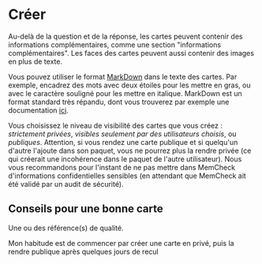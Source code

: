 ﻿# Créer

Au-delà de la question et de la réponse, les cartes peuvent contenir des informations complémentaires, comme une section "informations complémentaires".
Les faces des cartes peuvent aussi contenir des images en plus de texte.


Vous pouvez utiliser le format [MarkDown](https://fr.wikipedia.org/wiki/Markdown) dans le texte des cartes. Par exemple, encadrez des mots avec deux étoiles pour les mettre en gras, ou avec le caractère souligné pour les mettre en italique. MarkDown est un format standard très répandu, dont vous trouverez par exemple une documentation [ici](https://github.com/luong-komorebi/Markdown-Tutorial/blob/master/README_fr.md).


Vous choisissez le niveau de visibilité des cartes que vous créez : _strictement privées_, _visibles seulement par des utilisateurs choisis_, ou _publiques_. Attention, si vous rendez une carte publique et si quelqu'un d'autre l'ajoute dans son paquet, vous ne pourrez plus la rendre privée (ce qui créerait une incohérence dans le paquet de l'autre utilisateur). Nous vous recommandons pour l'instant de ne pas mettre dans MemCheck d'informations confidentielles sensibles (en attendant que MemCheck ait été validé par un audit de sécurité).

## Conseils pour une bonne carte

Une ou des référence(s) de qualité.

Mon habitude est de commencer par créer une carte en privé, puis la rendre publique après quelques jours de recul
